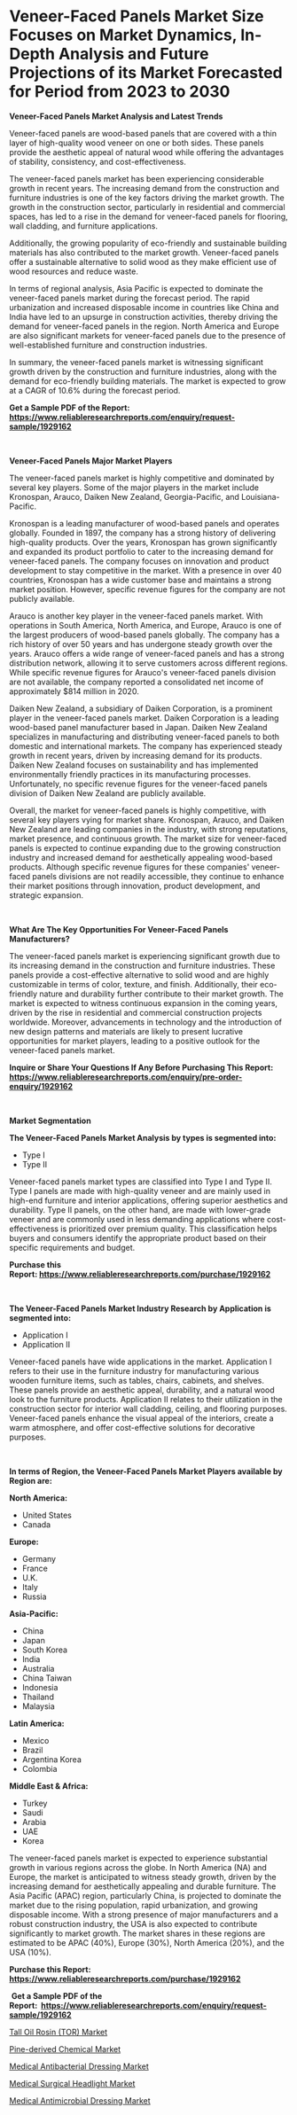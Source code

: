 <p><h1>Veneer-Faced Panels Market Size Focuses on Market Dynamics, In-Depth Analysis and Future Projections of its Market Forecasted for Period from 2023 to 2030</h1></p><p><strong>Veneer-Faced Panels Market Analysis and Latest Trends</strong></p>
<p><p>Veneer-faced panels are wood-based panels that are covered with a thin layer of high-quality wood veneer on one or both sides. These panels provide the aesthetic appeal of natural wood while offering the advantages of stability, consistency, and cost-effectiveness.</p><p>The veneer-faced panels market has been experiencing considerable growth in recent years. The increasing demand from the construction and furniture industries is one of the key factors driving the market growth. The growth in the construction sector, particularly in residential and commercial spaces, has led to a rise in the demand for veneer-faced panels for flooring, wall cladding, and furniture applications.</p><p>Additionally, the growing popularity of eco-friendly and sustainable building materials has also contributed to the market growth. Veneer-faced panels offer a sustainable alternative to solid wood as they make efficient use of wood resources and reduce waste.</p><p>In terms of regional analysis, Asia Pacific is expected to dominate the veneer-faced panels market during the forecast period. The rapid urbanization and increased disposable income in countries like China and India have led to an upsurge in construction activities, thereby driving the demand for veneer-faced panels in the region. North America and Europe are also significant markets for veneer-faced panels due to the presence of well-established furniture and construction industries.</p><p>In summary, the veneer-faced panels market is witnessing significant growth driven by the construction and furniture industries, along with the demand for eco-friendly building materials. The market is expected to grow at a CAGR of 10.6% during the forecast period.</p></p>
<p><strong>Get a Sample PDF of the Report:&nbsp; <a href="https://www.reliableresearchreports.com/enquiry/request-sample/1929162">https://www.reliableresearchreports.com/enquiry/request-sample/1929162</a></strong></p>
<p>&nbsp;</p>
<p><strong>Veneer-Faced Panels Major Market Players</strong></p>
<p><p>The veneer-faced panels market is highly competitive and dominated by several key players. Some of the major players in the market include Kronospan, Arauco, Daiken New Zealand, Georgia-Pacific, and Louisiana-Pacific.</p><p>Kronospan is a leading manufacturer of wood-based panels and operates globally. Founded in 1897, the company has a strong history of delivering high-quality products. Over the years, Kronospan has grown significantly and expanded its product portfolio to cater to the increasing demand for veneer-faced panels. The company focuses on innovation and product development to stay competitive in the market. With a presence in over 40 countries, Kronospan has a wide customer base and maintains a strong market position. However, specific revenue figures for the company are not publicly available.</p><p>Arauco is another key player in the veneer-faced panels market. With operations in South America, North America, and Europe, Arauco is one of the largest producers of wood-based panels globally. The company has a rich history of over 50 years and has undergone steady growth over the years. Arauco offers a wide range of veneer-faced panels and has a strong distribution network, allowing it to serve customers across different regions. While specific revenue figures for Arauco's veneer-faced panels division are not available, the company reported a consolidated net income of approximately $814 million in 2020.</p><p>Daiken New Zealand, a subsidiary of Daiken Corporation, is a prominent player in the veneer-faced panels market. Daiken Corporation is a leading wood-based panel manufacturer based in Japan. Daiken New Zealand specializes in manufacturing and distributing veneer-faced panels to both domestic and international markets. The company has experienced steady growth in recent years, driven by increasing demand for its products. Daiken New Zealand focuses on sustainability and has implemented environmentally friendly practices in its manufacturing processes. Unfortunately, no specific revenue figures for the veneer-faced panels division of Daiken New Zealand are publicly available.</p><p>Overall, the market for veneer-faced panels is highly competitive, with several key players vying for market share. Kronospan, Arauco, and Daiken New Zealand are leading companies in the industry, with strong reputations, market presence, and continuous growth. The market size for veneer-faced panels is expected to continue expanding due to the growing construction industry and increased demand for aesthetically appealing wood-based products. Although specific revenue figures for these companies' veneer-faced panels divisions are not readily accessible, they continue to enhance their market positions through innovation, product development, and strategic expansion.</p></p>
<p>&nbsp;</p>
<p><strong>What Are The Key Opportunities For Veneer-Faced Panels Manufacturers?</strong></p>
<p><p>The veneer-faced panels market is experiencing significant growth due to its increasing demand in the construction and furniture industries. These panels provide a cost-effective alternative to solid wood and are highly customizable in terms of color, texture, and finish. Additionally, their eco-friendly nature and durability further contribute to their market growth. The market is expected to witness continuous expansion in the coming years, driven by the rise in residential and commercial construction projects worldwide. Moreover, advancements in technology and the introduction of new design patterns and materials are likely to present lucrative opportunities for market players, leading to a positive outlook for the veneer-faced panels market.</p></p>
<p><strong>Inquire or Share Your Questions If Any Before Purchasing This Report: <a href="https://www.reliableresearchreports.com/enquiry/pre-order-enquiry/1929162">https://www.reliableresearchreports.com/enquiry/pre-order-enquiry/1929162</a></strong></p>
<p>&nbsp;</p>
<p><strong>Market Segmentation</strong></p>
<p><strong>The Veneer-Faced Panels Market Analysis by types is segmented into:</strong></p>
<p><ul><li>Type I</li><li>Type II</li></ul></p>
<p><p>Veneer-faced panels market types are classified into Type I and Type II. Type I panels are made with high-quality veneer and are mainly used in high-end furniture and interior applications, offering superior aesthetics and durability. Type II panels, on the other hand, are made with lower-grade veneer and are commonly used in less demanding applications where cost-effectiveness is prioritized over premium quality. This classification helps buyers and consumers identify the appropriate product based on their specific requirements and budget.</p></p>
<p><strong>Purchase this Report:&nbsp;<a href="https://www.reliableresearchreports.com/purchase/1929162">https://www.reliableresearchreports.com/purchase/1929162</a></strong></p>
<p>&nbsp;</p>
<p><strong>The Veneer-Faced Panels Market Industry Research by Application is segmented into:</strong></p>
<p><ul><li>Application I</li><li>Application II</li></ul></p>
<p><p>Veneer-faced panels have wide applications in the market. Application I refers to their use in the furniture industry for manufacturing various wooden furniture items, such as tables, chairs, cabinets, and shelves. These panels provide an aesthetic appeal, durability, and a natural wood look to the furniture products. Application II relates to their utilization in the construction sector for interior wall cladding, ceiling, and flooring purposes. Veneer-faced panels enhance the visual appeal of the interiors, create a warm atmosphere, and offer cost-effective solutions for decorative purposes.</p></p>
<p>&nbsp;</p>
<p><strong>In terms of Region, the Veneer-Faced Panels Market Players available by Region are:</strong></p>
<p>
    <p> <strong> North America: </strong>
        <ul>
            <li>United States</li>
            <li>Canada</li>
        </ul>
        </p> 
    <p> <strong> Europe: </strong>
        <ul>
            <li>Germany</li>
            <li>France</li>
            <li>U.K.</li>
            <li>Italy</li>
            <li>Russia</li>
        </ul>
        </p> 
    <p> <strong> Asia-Pacific: </strong>
        <ul>
            <li>China</li>
            <li>Japan</li>
            <li>South Korea</li>
            <li>India</li>
            <li>Australia</li>
            <li>China Taiwan</li>
            <li>Indonesia</li>
            <li>Thailand</li>
            <li>Malaysia</li>
        </ul>
        </p> 
    <p> <strong> Latin America: </strong>
        <ul>
            <li>Mexico</li>
            <li>Brazil</li>
            <li>Argentina Korea</li>
            <li>Colombia</li>
        </ul>
        </p> 
    <p> <strong> Middle East & Africa: </strong>
        <ul>
            <li>Turkey</li>
            <li>Saudi</li>
            <li>Arabia</li>
            <li>UAE</li>
            <li>Korea</li>
        </ul>
    </p>
    </p>
<p><p>The veneer-faced panels market is expected to experience substantial growth in various regions across the globe. In North America (NA) and Europe, the market is anticipated to witness steady growth, driven by the increasing demand for aesthetically appealing and durable furniture. The Asia Pacific (APAC) region, particularly China, is projected to dominate the market due to the rising population, rapid urbanization, and growing disposable income. With a strong presence of major manufacturers and a robust construction industry, the USA is also expected to contribute significantly to market growth. The market shares in these regions are estimated to be APAC (40%), Europe (30%), North America (20%), and the USA (10%).</p></p>
<p><strong>Purchase this Report: <a href="https://www.reliableresearchreports.com/purchase/1929162">https://www.reliableresearchreports.com/purchase/1929162</a></strong></p>
<p>&nbsp;<strong>Get a Sample PDF of the Report:&nbsp;&nbsp;<a href="https://www.reliableresearchreports.com/enquiry/request-sample/1929162">https://www.reliableresearchreports.com/enquiry/request-sample/1929162</a></strong></p>
<p><strong></strong></p>
<p><p><a href="https://github.com/sofyaavrova/Market-Research-Report-List-1/blob/main/tall-oil-rosin-tor-market.md">Tall Oil Rosin (TOR) Market</a></p><p><a href="https://github.com/merzlyukov93/Market-Research-Report-List-1/blob/main/pine-derived-chemical-market.md">Pine-derived Chemical Market</a></p><p><a href="https://medium.com/@patriciaday39/medical-antibacterial-dressing-market-comprehensive-assessment-by-type-application-and-geography-421b8b7120d3">Medical Antibacterial Dressing Market</a></p><p><a href="https://medium.com/@kennethjensen27/medical-surgical-headlight-market-trends-forecast-and-competitive-analysis-to-2030-503f2957acf3">Medical Surgical Headlight Market</a></p><p><a href="https://medium.com/@angelageorge32/medical-antimicrobial-dressing-market-focuses-on-market-share-size-and-projected-forecast-till-dc826123fa2b">Medical Antimicrobial Dressing Market</a></p></p>